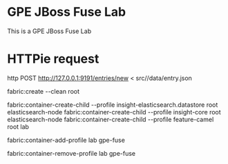 GPE JBoss Fuse Lab
==================

This is a GPE JBoss Fuse Lab

HTTPie request
==============

http POST http://127.0.0.1:9191/entries/new < src//data/entry.json




fabric:create --clean root

fabric:container-create-child --profile insight-elasticsearch.datastore root elasticsearch-node
fabric:container-create-child --profile insight-core root elasticsearch-node
fabric:container-create-child --profile feature-camel root lab

fabric:container-add-profile lab gpe-fuse

fabric:container-remove-profile lab gpe-fuse